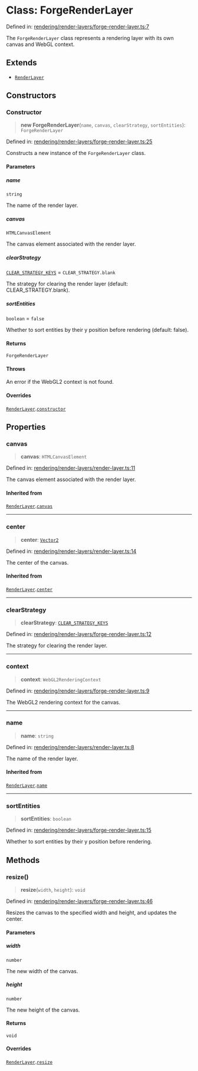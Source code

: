 # Class: ForgeRenderLayer

Defined in: [rendering/render-layers/forge-render-layer.ts:7](https://github.com/Forge-Game-Engine/Forge/blob/80c88dbc1226e2ea185d187b85121eb9c3da7ead/src/rendering/render-layers/forge-render-layer.ts#L7)

The `ForgeRenderLayer` class represents a rendering layer with its own canvas and WebGL context.

## Extends

- [`RenderLayer`](RenderLayer.md)

## Constructors

### Constructor

> **new ForgeRenderLayer**(`name`, `canvas`, `clearStrategy`, `sortEntities`): `ForgeRenderLayer`

Defined in: [rendering/render-layers/forge-render-layer.ts:25](https://github.com/Forge-Game-Engine/Forge/blob/80c88dbc1226e2ea185d187b85121eb9c3da7ead/src/rendering/render-layers/forge-render-layer.ts#L25)

Constructs a new instance of the `ForgeRenderLayer` class.

#### Parameters

##### name

`string`

The name of the render layer.

##### canvas

`HTMLCanvasElement`

The canvas element associated with the render layer.

##### clearStrategy

[`CLEAR_STRATEGY_KEYS`](../type-aliases/CLEAR_STRATEGY_KEYS.md) = `CLEAR_STRATEGY.blank`

The strategy for clearing the render layer (default: CLEAR_STRATEGY.blank).

##### sortEntities

`boolean` = `false`

Whether to sort entities by their y position before rendering (default: false).

#### Returns

`ForgeRenderLayer`

#### Throws

An error if the WebGL2 context is not found.

#### Overrides

[`RenderLayer`](RenderLayer.md).[`constructor`](RenderLayer.md#constructor)

## Properties

### canvas

> **canvas**: `HTMLCanvasElement`

Defined in: [rendering/render-layers/render-layer.ts:11](https://github.com/Forge-Game-Engine/Forge/blob/80c88dbc1226e2ea185d187b85121eb9c3da7ead/src/rendering/render-layers/render-layer.ts#L11)

The canvas element associated with the render layer.

#### Inherited from

[`RenderLayer`](RenderLayer.md).[`canvas`](RenderLayer.md#canvas)

***

### center

> **center**: [`Vector2`](Vector2.md)

Defined in: [rendering/render-layers/render-layer.ts:14](https://github.com/Forge-Game-Engine/Forge/blob/80c88dbc1226e2ea185d187b85121eb9c3da7ead/src/rendering/render-layers/render-layer.ts#L14)

The center of the canvas.

#### Inherited from

[`RenderLayer`](RenderLayer.md).[`center`](RenderLayer.md#center)

***

### clearStrategy

> **clearStrategy**: [`CLEAR_STRATEGY_KEYS`](../type-aliases/CLEAR_STRATEGY_KEYS.md)

Defined in: [rendering/render-layers/forge-render-layer.ts:12](https://github.com/Forge-Game-Engine/Forge/blob/80c88dbc1226e2ea185d187b85121eb9c3da7ead/src/rendering/render-layers/forge-render-layer.ts#L12)

The strategy for clearing the render layer.

***

### context

> **context**: `WebGL2RenderingContext`

Defined in: [rendering/render-layers/forge-render-layer.ts:9](https://github.com/Forge-Game-Engine/Forge/blob/80c88dbc1226e2ea185d187b85121eb9c3da7ead/src/rendering/render-layers/forge-render-layer.ts#L9)

The WebGL2 rendering context for the canvas.

***

### name

> **name**: `string`

Defined in: [rendering/render-layers/render-layer.ts:8](https://github.com/Forge-Game-Engine/Forge/blob/80c88dbc1226e2ea185d187b85121eb9c3da7ead/src/rendering/render-layers/render-layer.ts#L8)

The name of the render layer.

#### Inherited from

[`RenderLayer`](RenderLayer.md).[`name`](RenderLayer.md#name)

***

### sortEntities

> **sortEntities**: `boolean`

Defined in: [rendering/render-layers/forge-render-layer.ts:15](https://github.com/Forge-Game-Engine/Forge/blob/80c88dbc1226e2ea185d187b85121eb9c3da7ead/src/rendering/render-layers/forge-render-layer.ts#L15)

Whether to sort entities by their y position before rendering.

## Methods

### resize()

> **resize**(`width`, `height`): `void`

Defined in: [rendering/render-layers/forge-render-layer.ts:46](https://github.com/Forge-Game-Engine/Forge/blob/80c88dbc1226e2ea185d187b85121eb9c3da7ead/src/rendering/render-layers/forge-render-layer.ts#L46)

Resizes the canvas to the specified width and height, and updates the center.

#### Parameters

##### width

`number`

The new width of the canvas.

##### height

`number`

The new height of the canvas.

#### Returns

`void`

#### Overrides

[`RenderLayer`](RenderLayer.md).[`resize`](RenderLayer.md#resize)
